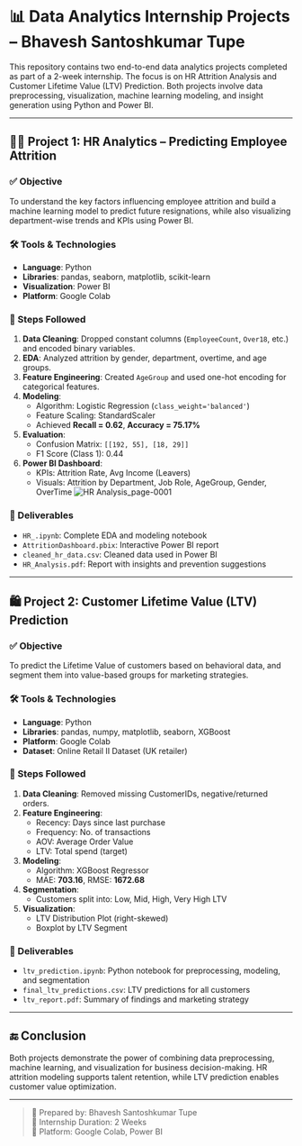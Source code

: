 # 📊 Data Analytics Internship Projects – Bhavesh Santoshkumar Tupe

This repository contains two end-to-end data analytics projects completed as part of a 2-week internship. The focus is on HR Attrition Analysis and Customer Lifetime Value (LTV) Prediction. Both projects involve data preprocessing, visualization, machine learning modeling, and insight generation using Python and Power BI.

---

## 🧑‍💼 Project 1: HR Analytics – Predicting Employee Attrition

### ✅ Objective
To understand the key factors influencing employee attrition and build a machine learning model to predict future resignations, while also visualizing department-wise trends and KPIs using Power BI.

### 🛠 Tools & Technologies
- **Language**: Python  
- **Libraries**: pandas, seaborn, matplotlib, scikit-learn  
- **Visualization**: Power BI  
- **Platform**: Google Colab  

### 🔄 Steps Followed
1. **Data Cleaning**: Dropped constant columns (`EmployeeCount`, `Over18`, etc.) and encoded binary variables.
2. **EDA**: Analyzed attrition by gender, department, overtime, and age groups.
3. **Feature Engineering**: Created `AgeGroup` and used one-hot encoding for categorical features.
4. **Modeling**: 
   - Algorithm: Logistic Regression (`class_weight='balanced'`)
   - Feature Scaling: StandardScaler
   - Achieved **Recall = 0.62**, **Accuracy = 75.17%**
5. **Evaluation**:
   - Confusion Matrix: `[[192, 55], [18, 29]]`
   - F1 Score (Class 1): 0.44
6. **Power BI Dashboard**:
   - KPIs: Attrition Rate, Avg Income (Leavers)
   - Visuals: Attrition by Department, Job Role, AgeGroup, Gender, OverTime
![HR Analysis_page-0001](https://github.com/user-attachments/assets/147ea2ce-077f-4ac7-92b9-4fb931eb2f9e)

### 📌 Deliverables
- `HR_.ipynb`: Complete EDA and modeling notebook  
- `AttritionDashboard.pbix`: Interactive Power BI report  
- `cleaned_hr_data.csv`: Cleaned data used in Power BI  
- `HR_Analysis.pdf`: Report with insights and prevention suggestions

---

## 🛍️ Project 2: Customer Lifetime Value (LTV) Prediction

### ✅ Objective
To predict the Lifetime Value of customers based on behavioral data, and segment them into value-based groups for marketing strategies.

### 🛠 Tools & Technologies
- **Language**: Python  
- **Libraries**: pandas, numpy, matplotlib, seaborn, XGBoost  
- **Platform**: Google Colab  
- **Dataset**: Online Retail II Dataset (UK retailer)

### 🔄 Steps Followed
1. **Data Cleaning**: Removed missing CustomerIDs, negative/returned orders.
2. **Feature Engineering**:
   - Recency: Days since last purchase
   - Frequency: No. of transactions
   - AOV: Average Order Value
   - LTV: Total spend (target)
3. **Modeling**:
   - Algorithm: XGBoost Regressor
   - MAE: **703.16**, RMSE: **1672.68**
4. **Segmentation**:
   - Customers split into: Low, Mid, High, Very High LTV
5. **Visualization**:
   - LTV Distribution Plot (right-skewed)
   - Boxplot by LTV Segment

### 📌 Deliverables
- `ltv_prediction.ipynb`: Python notebook for preprocessing, modeling, and segmentation  
- `final_ltv_predictions.csv`: LTV predictions for all customers  
- `ltv_report.pdf`: Summary of findings and marketing strategy

---

## 🔚 Conclusion

Both projects demonstrate the power of combining data preprocessing, machine learning, and visualization for business decision-making. HR attrition modeling supports talent retention, while LTV prediction enables customer value optimization.

---

> 👤 Prepared by: Bhavesh Santoshkumar Tupe  
> 📅 Internship Duration: 2 Weeks  
> 📌 Platform: Google Colab, Power BI  
